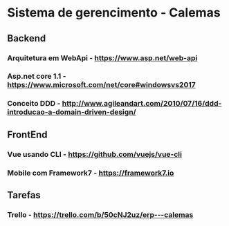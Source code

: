 # Sistema de gerencimento - Calemas

## Backend
### Arquitetura em WebApi - https://www.asp.net/web-api
### Asp.net core 1.1 - https://www.microsoft.com/net/core#windowsvs2017
### Conceito DDD - http://www.agileandart.com/2010/07/16/ddd-introducao-a-domain-driven-design/

## FrontEnd
### Vue usando CLI - https://github.com/vuejs/vue-cli
### Mobile com Framework7 - https://framework7.io

## Tarefas
### Trello - https://trello.com/b/50cNJ2uz/erp---calemas
